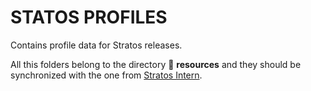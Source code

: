# STATOS PROFILES

Contains profile data for Stratos releases.

All this folders belong to the directory :file_folder: **resources** and they should be synchronized with the one from [Stratos Intern](https://github.com/BCN3D/Stratos-intern/tree/master/resources).
